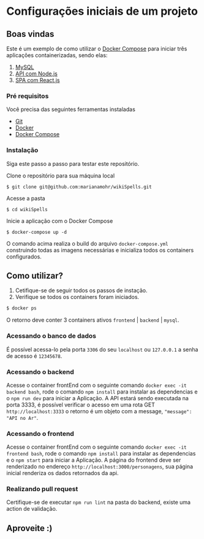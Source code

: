 # Configurações iniciais de um projeto

## Boas vindas

Este é um exemplo de como utilizar o [Docker Compose](https://docs.docker.com/compose/install/) para iniciar três aplicações containerizadas, sendo elas:

1. [MySQL](https://www.mysql.com/)
2. [API com Node.js](https://nodejs.org/en/)
3. [SPA com React.js](https://reactjs.org/)

### Pré requisitos

Você precisa das seguintes ferramentas instaladas

- [Git](https://git-scm.com/book/en/v2/Getting-Started-Installing-Git)
- [Docker](https://docs.docker.com/engine/install/ubuntu/)
- [Docker Compose](https://docs.docker.com/compose/install/)

### Instalação

Siga este passo a passo para testar este repositório.

Clone o repositório para sua máquina local

```
$ git clone git@github.com:marianamohr/wikiSpells.git
```

Acesse a pasta

```
$ cd wikiSpells
```

Inicie a aplicação com o Docker Compose

```
$ docker-compose up -d
```

O comando acima realiza o build do arquivo `docker-compose.yml` construindo todas as imagens necessárias e inicializa todos os containers configurados.

## Como utilizar?

1. Cetifique-se de seguir todos os passos de instação.
2. Verifique se todos os containers foram iniciados.

```sh
$ docker ps
```

O retorno deve conter 3 containers ativos `frontend` | `backend` | `mysql`.

### Acessando o banco de dados

É possível acessa-lo pela porta `3306` do seu `localhost` ou `127.0.0.1` a senha de acesso é `12345678`.

### Acessando o backend

Acesse o container frontEnd com o seguinte comando `docker exec -it backend bash`, rode o comando `npm install` para instalar as dependencias e o `npm run dev` para iniciar a Aplicação. A API estará sendo executada na porta 3333, é possível verificar o acesso em uma rota GET `http://localhost:3333` o retorno é um objeto com a message,
`"message": "API no Ar"`.

### Acessando o frontend

Acesse o container frontEnd com o seguinte comando `docker exec -it frontend bash`, rode o comando `npm install` para instalar as dependencias e o `npm start` para iniciar a Aplicação. A página do frontend deve ser renderizado no endereço `http://localhost:3000/personagens`, sua página inicial renderiza os dados retornados da api.

### Realizando pull request

Certifique-se de executar `npm run lint` na pasta do backend, existe uma action de validação.

## Aproveite :)
